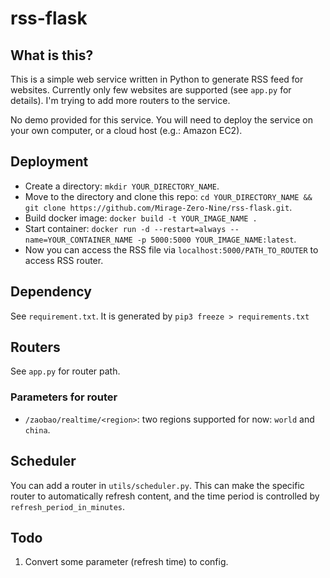 # rss-flask

## What is this?

This is a simple web service written in Python to generate RSS feed for websites. Currently only few websites are supported (see `app.py` for details). I'm trying to add more routers to the service. 

No demo provided for this service. You will need to deploy the service on your own computer, or a cloud host (e.g.: Amazon EC2).

## Deployment

- Create a directory: `mkdir YOUR_DIRECTORY_NAME`.
- Move to the directory and clone this repo: `cd YOUR_DIRECTORY_NAME && git clone https://github.com/Mirage-Zero-Nine/rss-flask.git`.
- Build docker image: `docker build -t YOUR_IMAGE_NAME .`
- Start container: `docker run -d --restart=always --name=YOUR_CONTAINER_NAME -p 5000:5000 YOUR_IMAGE_NAME:latest`.
- Now you can access the RSS file via `localhost:5000/PATH_TO_ROUTER` to access RSS router.

## Dependency

See `requirement.txt`. It is generated by `pip3 freeze > requirements.txt`

## Routers

See `app.py` for router path.

### Parameters for router
- `/zaobao/realtime/<region>`: two regions supported for now: `world` and `china`.

## Scheduler

You can add a router in `utils/scheduler.py`. This can make the specific router to automatically refresh content, and the time period is controlled by `refresh_period_in_minutes`.

## Todo

1. Convert some parameter (refresh time) to config.